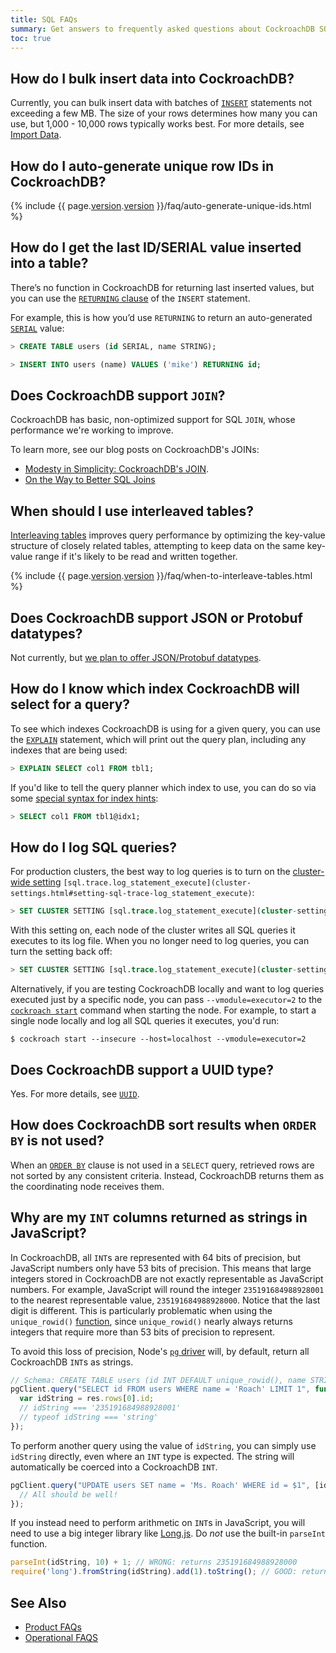 ```yaml
---
title: SQL FAQs
summary: Get answers to frequently asked questions about CockroachDB SQL.
toc: true
---
```



## How do I bulk insert data into CockroachDB?

Currently, you can bulk insert data with batches of [`INSERT`](insert.html) statements not exceeding a few MB. The size of your rows determines how many you can use, but 1,000 - 10,000 rows typically works best. For more details, see [Import Data](import-data.html).

## How do I auto-generate unique row IDs in CockroachDB?

{% include {{ page.[version](cluster-settings.html#setting-version).[version](cluster-settings.html#setting-version) }}/faq/auto-generate-unique-ids.html %}

## How do I get the last ID/SERIAL value inserted into a table?

There’s no function in CockroachDB for returning last inserted values, but you can use the [`RETURNING` clause](insert.html#insert-and-return-values) of the `INSERT` statement.

For example, this is how you’d use `RETURNING` to return an auto-generated [`SERIAL`](serial.html) value:

~~~ sql
> CREATE TABLE users (id SERIAL, name STRING);

> INSERT INTO users (name) VALUES ('mike') RETURNING id;
~~~

## Does CockroachDB support `JOIN`?

CockroachDB has basic, non-optimized support for SQL `JOIN`, whose performance we're working to improve.

To learn more, see our blog posts on CockroachDB's JOINs:
- [Modesty in Simplicity: CockroachDB's JOIN](https://www.cockroachlabs.com/blog/cockroachdbs-first-join/).
- [On the Way to Better SQL Joins](https://www.cockroachlabs.com/blog/better-sql-joins-in-cockroachdb/)

## When should I use interleaved tables?

[Interleaving tables](interleave-in-parent.html) improves query performance by optimizing the key-value structure of closely related tables, attempting to keep data on the same key-value range if it's likely to be read and written together.

{% include {{ page.[version](cluster-settings.html#setting-version).[version](cluster-settings.html#setting-version) }}/faq/when-to-interleave-tables.html %}

## Does CockroachDB support JSON or Protobuf datatypes?

Not currently, but [we plan to offer JSON/Protobuf datatypes](https://github.com/cockroachdb/cockroach/issues/2969).

## How do I know which index CockroachDB will select for a query?

To see which indexes CockroachDB is using for a given query, you can use the [`EXPLAIN`](explain.html) statement, which will print out the query plan, including any indexes that are being used:

~~~ sql
> EXPLAIN SELECT col1 FROM tbl1;
~~~

If you'd like to tell the query planner which index to use, you can do so via some [special syntax for index hints](select.html#force-index-selection-index-hints):

~~~ sql
> SELECT col1 FROM tbl1@idx1;
~~~

## How do I log SQL queries?

For production clusters, the best way to log queries is to turn on the [cluster-wide setting](cluster-settings.html) `[sql.trace.log_statement_execute](cluster-settings.html#setting-sql-trace-log_statement_execute)`:

~~~ sql
> SET CLUSTER SETTING [sql.trace.log_statement_execute](cluster-settings.html#setting-sql-trace-log_statement_execute) = true;
~~~

With this setting on, each node of the cluster writes all SQL queries it executes to its log file. When you no longer need to log queries, you can turn the setting back off:

~~~ sql
> SET CLUSTER SETTING [sql.trace.log_statement_execute](cluster-settings.html#setting-sql-trace-log_statement_execute) = false;
~~~

Alternatively, if you are testing CockroachDB locally and want to log queries executed just by a specific node, you can pass `--vmodule=executor=2` to the [`cockroach start`](start-a-node.html) command when starting the node. For example, to start a single node locally and log all SQL queries it executes, you'd run:

~~~ shell
$ cockroach start --insecure --host=localhost --vmodule=executor=2
~~~

## Does CockroachDB support a UUID type?

Yes. For more details, see [`UUID`](uuid.html).

## How does CockroachDB sort results when `ORDER BY` is not used?

When an [`ORDER BY`](select.html#sorting-retrieved-values) clause is not used in a `SELECT` query, retrieved rows are not sorted by any consistent criteria. Instead, CockroachDB returns them as the coordinating node receives them.

## Why are my `INT` columns returned as strings in JavaScript?

In CockroachDB, all `INT`s are represented with 64 bits of precision, but JavaScript numbers only have 53 bits of precision. This means that large integers stored in CockroachDB are not exactly representable as JavaScript numbers. For example, JavaScript will round the integer `235191684988928001` to the nearest representable value, `235191684988928000`. Notice that the last digit is different. This is particularly problematic when using the `unique_rowid()` [function](functions-and-operators.html), since `unique_rowid()` nearly always returns integers that require more than 53 bits of precision to represent.

To avoid this loss of precision, Node's [`pg` driver](https://github.com/brianc/node-postgres) will, by default, return all CockroachDB `INT`s as strings.

~~~ javascript
// Schema: CREATE TABLE users (id INT DEFAULT unique_rowid(), name STRING);
pgClient.query("SELECT id FROM users WHERE name = 'Roach' LIMIT 1", function(err, res) {
  var idString = res.rows[0].id;
  // idString === '235191684988928001'
  // typeof idString === 'string'
});
~~~

To perform another query using the value of `idString`, you can simply use `idString` directly, even where an `INT` type is expected. The string will automatically be coerced into a CockroachDB `INT`.

~~~ javascript
pgClient.query("UPDATE users SET name = 'Ms. Roach' WHERE id = $1", [idString], function(err, res) {
  // All should be well!
});
~~~

If you instead need to perform arithmetic on `INT`s in JavaScript, you will need to use a big integer library like [Long.js](https://www.npmjs.com/package/long). Do _not_ use the built-in `parseInt` function.

~~~ javascript
parseInt(idString, 10) + 1; // WRONG: returns 235191684988928000
require('long').fromString(idString).add(1).toString(); // GOOD: returns '235191684988928002'
~~~

## See Also

- [Product FAQs](frequently-asked-questions.html)
- [Operational FAQS](operational-faqs.html)

